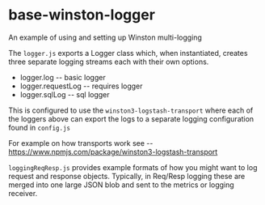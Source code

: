 # base-winston-logger
An example of using and setting up Winston multi-logging

The `logger.js` exports a Logger class which, when instantiated, creates three separate logging streams each with their own options.

- logger.log -- basic logger
- logger.requestLog -- requires logger
- logger.sqlLog -- sql logger

This is configured to use the `winston3-logstash-transport` where each of the loggers above can export the logs to a separate logging configuration found in `config.js`

For example on how transports work see -- https://www.npmjs.com/package/winston3-logstash-transport

`loggingReqResp.js` provides example formats of how you might want to log request and response objects. Typically, in Req/Resp logging these are merged into one large JSON blob and sent to the metrics or logging receiver.
